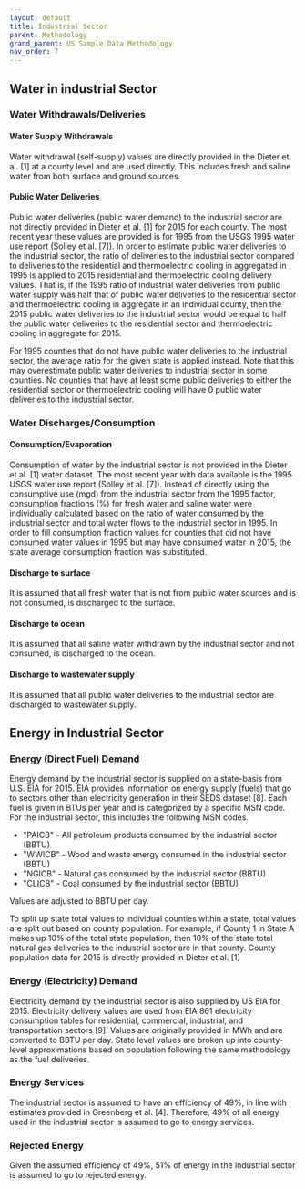 ```yaml
---
layout: default
title: Industrial Sector
parent: Methodology
grand_parent: US Sample Data Methodology
nav_order: 7
---
```


## Water in industrial Sector
### Water Withdrawals/Deliveries

#### Water Supply Withdrawals
Water withdrawal (self-supply) values are directly provided in the Dieter et al. [1] at a county level and are used directly. This includes fresh and saline water from both surface and ground sources.
#### Public Water Deliveries
Public water deliveries (public water demand) to the industrial sector are not directly provided in Dieter et al. [1] for 2015 for each county. The most recent year these values are provided is for 1995 from the USGS 1995 water use report (Solley et al. [7]). In order to estimate public water deliveries to the industrial sector, the ratio of deliveries to the industrial sector compared to deliveries to the residential and thermoelectric cooling in aggregated in 1995 is applied to 2015 residential and thermoelectric cooling delivery values. That is, if the 1995 ratio of industrial water deliveries from public water supply was half that of public water deliveries to the residential sector and thermoelectric cooling in aggregate in an individual county, then the 2015 public water deliveries to the industrial sector would be equal to half the public water deliveries to the residential sector and thermoelectric cooling in aggregate for 2015.

For 1995 counties that do not have public water deliveries to the industrial sector, the average ratio for the given state is applied instead. Note that this may overestimate public water deliveries to industrial sector in some counties. No counties that have at least some public deliveries to either the residential sector or thermoelectric cooling will have 0 public water deliveries to the industrial sector.

### Water Discharges/Consumption
#### Consumption/Evaporation
Consumption of water by the industrial sector is not provided in the Dieter et al. [1] water dataset. The most recent year with data available is the 1995 USGS water use report (Solley et al. [7]). Instead of directly using the consumptive use (mgd) from the industrial sector from the 1995 factor, consumption fractions (%) for fresh water and saline water were individually calculated based on the ratio of water consumed by the industrial sector and total water flows to the industrial sector in 1995. In order to fill consumption fraction values for counties that did not have consumed water values in 1995 but may have consumed water in 2015, the state average consumption fraction was substituted.

#### Discharge to surface
It is assumed that all fresh water that is not from public water sources and is not consumed, is discharged to the surface.

#### Discharge to ocean
It is assumed that all saline water withdrawn by the industrial sector and not consumed, is discharged to the ocean.

#### Discharge to wastewater supply
It is assumed that all public water deliveries to the industrial sector are discharged to wastewater supply.

## Energy in Industrial Sector
### Energy (Direct Fuel) Demand

Energy demand by the industrial sector is supplied on a state-basis from U.S. EIA for 2015. EIA provides information on energy supply (fuels) that go to sectors other than electricity generation in their SEDS dataset [8]. Each fuel is given in BTUs per year and is categorized by a specific MSN code. For the industrial sector, this includes the following MSN codes.

* "PAICB" - All petroleum products consumed by the industrial sector (BBTU)
* "WWICB" - Wood and waste energy consumed in the industrial sector (BBTU)
* "NGICB" - Natural gas consumed by the industrial sector (BBTU)
* "CLICB" - Coal consumed by the industrial sector (BBTU)

Values are adjusted to BBTU per day.

To split up state total values to individual counties within a state, total values are split out based on county population. For example, if County 1 in State A makes up 10% of the total state population, then 10% of the state total natural gas deliveries to the industrial sector are in that county. County population data for 2015 is directly provided in Dieter et al. [1]

### Energy (Electricity) Demand

Electricity demand by the industrial sector is also supplied by US EIA for 2015. Electricity delivery values are used from EIA 861 electricity consumption tables for residential, commercial, industrial, and transportation sectors [9]. Values are originally provided in MWh and are converted to BBTU per day. State level values are broken up into county-level approximations based on population following the same methodology as the fuel deliveries.

### Energy Services

The industrial sector is assumed to have an efficiency of 49%, in line with estimates provided in Greenberg et al. [4]. Therefore, 49% of all energy used in the industrial sector is assumed to go to energy services.

### Rejected Energy

Given the assumed efficiency of 49%, 51% of energy in the industrial sector is assumed to go to rejected energy.
